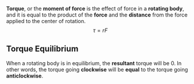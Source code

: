 **Torque**, or the **moment of force** is the effect of force in a **rotating body**, and it is equal to the product of the **force** and the **distance** from the force applied to the center of rotation.
$$
\tau=rF
$$
## Torque Equilibrium
When a rotating body is in equilibrium, the **resultant** torque will be $0$. In other words, the torque going **clockwise** will be **equal** to the torque going **anticlockwise**.